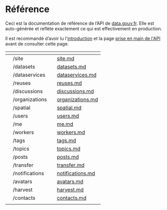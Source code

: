 # Référence

Ceci est la documentation de référence de l’API de [data.gouv.fr](https://www.data.gouv.fr/). Elle est auto-générée et reflète exactement ce qui est effectivement en production.

Il est recommandé d’avoir lu l'[introduction](<../README (1).md>) et la page [prise en main de l'API](../prise-en-main-de-lapi.md) avant de consulter cette page.

<table data-view="cards"><thead><tr><th></th><th></th><th></th><th data-hidden data-card-target data-type="content-ref"></th></tr></thead><tbody><tr><td></td><td>/site</td><td></td><td><a href="site.md">site.md</a></td></tr><tr><td></td><td>/datasets</td><td></td><td><a href="datasets.md">datasets.md</a></td></tr><tr><td></td><td>/dataservices</td><td></td><td><a href="../../readme-1/reference/dataservices.md">dataservices.md</a></td></tr><tr><td></td><td>/reuses</td><td></td><td><a href="reuses.md">reuses.md</a></td></tr><tr><td></td><td>/discussions</td><td></td><td><a href="discussions.md">discussions.md</a></td></tr><tr><td></td><td>/organizations</td><td></td><td><a href="organizations.md">organizations.md</a></td></tr><tr><td></td><td>/spatial</td><td></td><td><a href="spatial.md">spatial.md</a></td></tr><tr><td></td><td>/users</td><td></td><td><a href="users.md">users.md</a></td></tr><tr><td></td><td>/me</td><td></td><td><a href="me.md">me.md</a></td></tr><tr><td></td><td>/workers</td><td></td><td><a href="workers.md">workers.md</a></td></tr><tr><td></td><td>/tags</td><td></td><td><a href="tags.md">tags.md</a></td></tr><tr><td></td><td>/topics</td><td></td><td><a href="topics.md">topics.md</a></td></tr><tr><td></td><td>/posts</td><td></td><td><a href="posts.md">posts.md</a></td></tr><tr><td></td><td>/transfer</td><td></td><td><a href="transfer.md">transfer.md</a></td></tr><tr><td></td><td>/notifications</td><td></td><td><a href="notifications.md">notifications.md</a></td></tr><tr><td></td><td>/avatars</td><td></td><td><a href="avatars.md">avatars.md</a></td></tr><tr><td></td><td>/harvest</td><td></td><td><a href="harvest.md">harvest.md</a></td></tr><tr><td></td><td>/contacts</td><td></td><td><a href="../../api-1/reference/contacts.md">contacts.md</a></td></tr><tr><td></td><td></td><td></td><td></td></tr></tbody></table>
